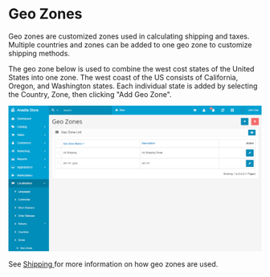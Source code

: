 Geo Zones
=========

Geo zones are customized zones used in calculating shipping and taxes. Multiple countries and zones can be added to one geo zone to customize shipping methods.

The geo zone below is used to combine the west cost states of the United States into one zone. The west coast of the US consists of California, Oregon, and Washington states. Each individual state is added by selecting the Country, Zone, then clicking "Add Geo Zone".

![geo zones backend](_images/geo-zones.png)

See [Shipping ](docs/user-manual/extensions/shipping)for more information on how geo zones are used.
